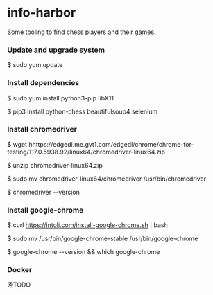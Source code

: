 # info-harbor
Some tooling to find chess players and their games.

### Update and upgrade system
$ sudo yum update

### Install dependencies
$ sudo yum install python3-pip libX11

$ pip3 install python-chess beautifulsoup4 selenium

### Install chromedriver
$ wget hhttps://edgedl.me.gvt1.com/edgedl/chrome/chrome-for-testing/117.0.5938.92/linux64/chromedriver-linux64.zip

$ unzip chromedriver-linux64.zip

$ sudo mv chromedriver-linux64/chromedriver /usr/bin/chromedriver

$ chromedriver --version

### Install google-chrome
$ curl https://intoli.com/install-google-chrome.sh | bash

$ sudo mv /usr/bin/google-chrome-stable /usr/bin/google-chrome

$ google-chrome --version && which google-chrome


### Docker
@TODO
